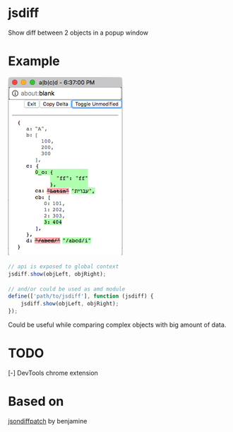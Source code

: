 # jsdiff
Show diff between 2 objects in a popup window

Example
====
![screenshot](./doc/screenshot.png)

```javascript
// api is exposed to global context
jsdiff.show(objLeft, objRight);

// and/or could be used as amd module
define(['path/to/jsdiff'], function (jsdiff) {
    jsdiff.show(objLeft, objRight);
});
```

Could be useful while comparing complex objects with big amount of data.

TODO
====
 [-] DevTools chrome extension

Based on 
====
[jsondiffpatch](https://github.com/benjamine/jsondiffpatch) by benjamine

